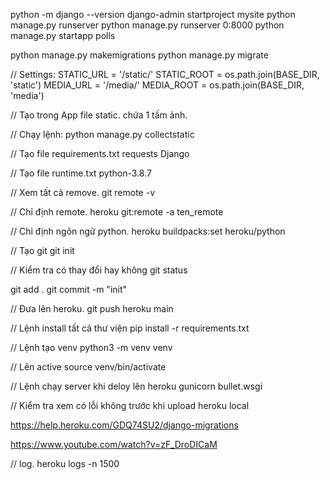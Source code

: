 python -m django --version
django-admin startproject mysite
python manage.py runserver
python manage.py runserver 0:8000
python manage.py startapp polls

python manage.py makemigrations
python manage.py migrate

// Settings:
STATIC_URL = '/static/'
STATIC_ROOT = os.path.join(BASE_DIR, 'static')
MEDIA_URL = '/media/'
MEDIA_ROOT = os.path.join(BASE_DIR, 'media')

// Tạo trong App file static.
chứa 1 tấm ảnh.

// Chạy lệnh:
python manage.py collectstatic

// Tạo file requirements.txt
requests
Django

// Tạo file runtime.txt
python-3.8.7

// Xem tất cả remove.
git remote -v

// Chỉ định remote.
heroku git:remote -a ten_remote

// Chỉ định ngôn ngữ python.
heroku buildpacks:set heroku/python


// Tạo git
git init

// Kiểm tra có thay đổi hay không
git status


git add .
git commit -m "init"

// Đưa lên heroku.
git push heroku main

// Lệnh install tất cả thư viện
pip install -r requirements.txt

// Lệnh tạo venv
python3 -m venv venv

// Lên active
source venv/bin/activate

// Lệnh chạy server khi deloy lên heroku
gunicorn bullet.wsgi

// Kiểm tra xem có lỗi không trước khi upload
heroku local

https://help.heroku.com/GDQ74SU2/django-migrations


https://www.youtube.com/watch?v=zF_DroDICaM


// log.
heroku logs -n 1500